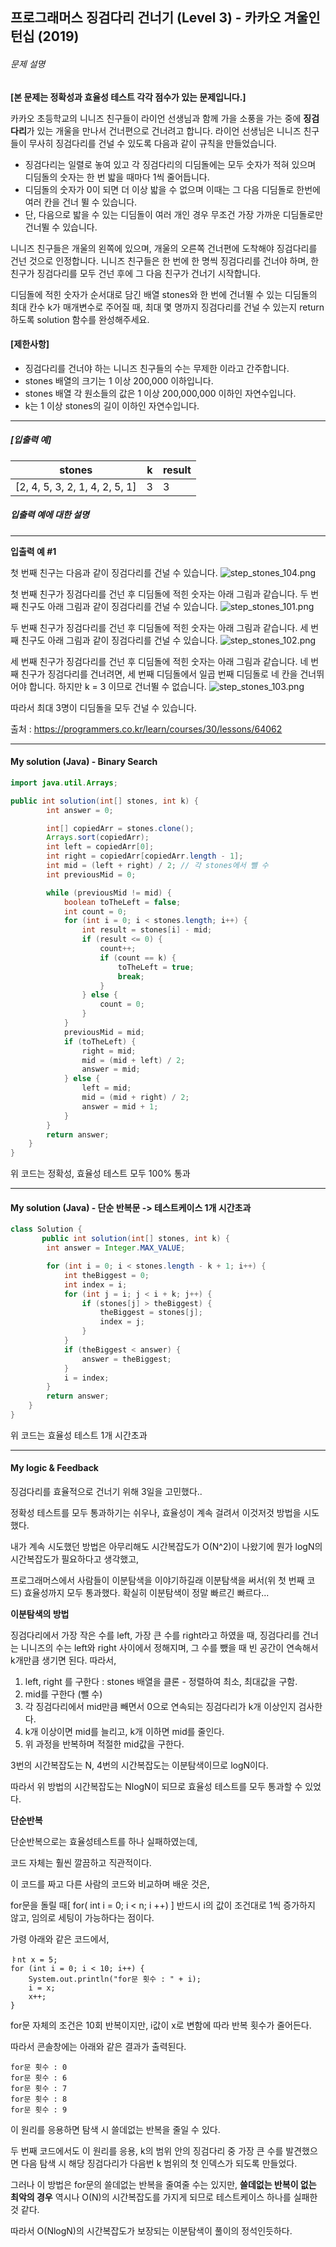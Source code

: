 

## 프로그래머스 징검다리 건너기 (Level 3) - 카카오 겨울인턴십 (2019)

###### 문제 설명

**[본 문제는 정확성과 효율성 테스트 각각 점수가 있는 문제입니다.]**

카카오 초등학교의 니니즈 친구들이 라이언 선생님과 함께 가을 소풍을 가는 중에 **징검다리**가 있는 개울을 만나서 건너편으로 건너려고 합니다. 라이언 선생님은 니니즈 친구들이 무사히 징검다리를 건널 수 있도록 다음과 같이 규칙을 만들었습니다.

- 징검다리는 일렬로 놓여 있고 각 징검다리의 디딤돌에는 모두 숫자가 적혀 있으며 디딤돌의 숫자는 한 번 밟을 때마다 1씩 줄어듭니다.
- 디딤돌의 숫자가 0이 되면 더 이상 밟을 수 없으며 이때는 그 다음 디딤돌로 한번에 여러 칸을 건너 뛸 수 있습니다.
- 단, 다음으로 밟을 수 있는 디딤돌이 여러 개인 경우 무조건 가장 가까운 디딤돌로만 건너뛸 수 있습니다.

니니즈 친구들은 개울의 왼쪽에 있으며, 개울의 오른쪽 건너편에 도착해야 징검다리를 건넌 것으로 인정합니다.
니니즈 친구들은 한 번에 한 명씩 징검다리를 건너야 하며, 한 친구가 징검다리를 모두 건넌 후에 그 다음 친구가 건너기 시작합니다.

디딤돌에 적힌 숫자가 순서대로 담긴 배열 stones와 한 번에 건너뛸 수 있는 디딤돌의 최대 칸수 k가 매개변수로 주어질 때, 최대 몇 명까지 징검다리를 건널 수 있는지 return 하도록 solution 함수를 완성해주세요.

#### **[제한사항]**

- 징검다리를 건너야 하는 니니즈 친구들의 수는 무제한 이라고 간주합니다.
- stones 배열의 크기는 1 이상 200,000 이하입니다.
- stones 배열 각 원소들의 값은 1 이상 200,000,000 이하인 자연수입니다.
- k는 1 이상 stones의 길이 이하인 자연수입니다.

------

##### **[입출력 예]**

| stones                         | k    | result |
| ------------------------------ | ---- | ------ |
| [2, 4, 5, 3, 2, 1, 4, 2, 5, 1] | 3    | 3      |

##### **입출력 예에 대한 설명**

------

**입출력 예 #1**

첫 번째 친구는 다음과 같이 징검다리를 건널 수 있습니다.
![step_stones_104.png](https://grepp-programmers.s3.ap-northeast-2.amazonaws.com/files/production/4560e242-cf83-4e77-a14c-174f3831499d/step_stones_104.png)

첫 번째 친구가 징검다리를 건넌 후 디딤돌에 적힌 숫자는 아래 그림과 같습니다.
두 번째 친구도 아래 그림과 같이 징검다리를 건널 수 있습니다.
![step_stones_101.png](https://grepp-programmers.s3.ap-northeast-2.amazonaws.com/files/production/d64f29ac-3e35-4fd3-91fa-4d70e3b6c80a/step_stones_101.png)

두 번째 친구가 징검다리를 건넌 후 디딤돌에 적힌 숫자는 아래 그림과 같습니다.
세 번째 친구도 아래 그림과 같이 징검다리를 건널 수 있습니다.
![step_stones_102.png](https://grepp-programmers.s3.ap-northeast-2.amazonaws.com/files/production/369bc8a1-7017-4135-a499-505247ab9cfc/step_stones_102.png)

세 번째 친구가 징검다리를 건넌 후 디딤돌에 적힌 숫자는 아래 그림과 같습니다.
네 번째 친구가 징검다리를 건너려면, 세 번째 디딤돌에서 일곱 번째 디딤돌로 네 칸을 건너뛰어야 합니다. 하지만 k = 3 이므로 건너뛸 수 없습니다.
![step_stones_103.png](https://grepp-programmers.s3.ap-northeast-2.amazonaws.com/files/production/e44e0a83-e637-48ad-858c-4c135c3b078f/step_stones_103.png)

따라서 최대 3명이 디딤돌을 모두 건널 수 있습니다.



출처 : https://programmers.co.kr/learn/courses/30/lessons/64062



---

#### My solution (Java) - Binary Search

```java
import java.util.Arrays;

public int solution(int[] stones, int k) {
        int answer = 0;

        int[] copiedArr = stones.clone();
        Arrays.sort(copiedArr);
        int left = copiedArr[0];
        int right = copiedArr[copiedArr.length - 1];
        int mid = (left + right) / 2; // 각 stones에서 뺄 수
        int previousMid = 0;

        while (previousMid != mid) {
            boolean toTheLeft = false;
            int count = 0;
            for (int i = 0; i < stones.length; i++) {
                int result = stones[i] - mid;
                if (result <= 0) {
                    count++;
                    if (count == k) {
                        toTheLeft = true;
                        break;
                    }
                } else {
                    count = 0;
                }
            }
            previousMid = mid;
            if (toTheLeft) {
                right = mid;
                mid = (mid + left) / 2;
                answer = mid;
            } else {
                left = mid;
                mid = (mid + right) / 2;
                answer = mid + 1;
            }
        }
        return answer;
    }
}
```

위 코드는 정확성, 효율성 테스트 모두 100% 통과



---

#### My solution (Java) - 단순 반복문 -> 테스트케이스 1개 시간초과

```Java
class Solution {
       public int solution(int[] stones, int k) {
        int answer = Integer.MAX_VALUE;

        for (int i = 0; i < stones.length - k + 1; i++) {
            int theBiggest = 0;
            int index = i;
            for (int j = i; j < i + k; j++) {
                if (stones[j] > theBiggest) {
                    theBiggest = stones[j];
                    index = j;
                }
            }
            if (theBiggest < answer) {
                answer = theBiggest;
            }
            i = index;
        }
        return answer;
    }
}
```

위 코드는 효율성 테스트 1개 시간초과



---

#### My logic & Feedback

징검다리를 효율적으로 건너기 위해 3일을 고민했다..

정확성 테스트를 모두 통과하기는 쉬우나, 효율성이 계속 걸려서 이것저것 방법을 시도했다.

내가 계속 시도했던 방법은 아무리해도 시간복잡도가 O(N^2)이 나왔기에 뭔가 logN의 시간복잡도가 필요하다고 생각했고,

프로그래머스에서 사람들이 이분탐색을 이야기하길래 이분탐색을 써서(위 첫 번째 코드) 효율성까지 모두 통과했다. 확실히 이분탐색이 정말 빠르긴 빠르다...



**이분탐색의 방법**

징검다리에서 가장 작은 수를 left, 가장 큰 수를 right라고 하였을 때, 징검다리를 건너는 니니즈의 수는 left와 right 사이에서 정해지며, 그 수를 뺐을 때 빈 공간이 연속해서 k개만큼 생기면 된다. 따라서,

1. left, right 를 구한다 : stones 배열을 클론 - 정렬하여 최소, 최대값을 구함.
2. mid를 구한다 (뺄 수)
3. 각 징검다리에서 mid만큼 빼면서 0으로 연속되는 징검다리가 k개 이상인지 검사한다.
4. k개 이상이면 mid를 늘리고, k개 이하면 mid를 줄인다.
5. 위 과정을 반복하며 적절한 mid값을 구한다.

3번의 시간복잡도는 N, 4번의 시간복잡도는 이분탐색이므로 logN이다. 

따라서 위 방법의 시간복잡도는 NlogN이 되므로 효율성 테스트를 모두 통과할 수 있었다.



**단순반복**

단순반복으로는 효율성테스트를 하나 실패하였는데,

코드 자체는 훨씬 깔끔하고 직관적이다.

이 코드를 짜고 다른 사람의 코드와 비교하며 배운 것은,

for문을 돌릴 때[ for( int i = 0; i < n; i ++) ] 반드시 i의 값이 조건대로 1씩 증가하지 않고, 임의로 세팅이 가능하다는 점이다.

가령 아래와 같은 코드에서,

```
ㅑnt x = 5;
for (int i = 0; i < 10; i++) {
	System.out.println("for문 횟수 : " + i);
	i = x;
	x++;
}
```

for문 자체의 조건은 10회 반복이지만, i값이 x로 변함에 따라 반복 횟수가 줄어든다.

따라서 콘솔창에는 아래와 같은 결과가 출력된다.

```
for문 횟수 : 0
for문 횟수 : 6
for문 횟수 : 7
for문 횟수 : 8
for문 횟수 : 9
```

이 원리를 응용하면 탐색 시 쓸데없는 반복을 줄일 수 있다.

두 번째 코드에서도 이 원리를 응용, k의 범위 안의 징검다리 중 가장 큰 수를 발견했으면 다음 탐색 시 해당 징검다리가 다음번 k 범위의 첫 인덱스가 되도록 만들었다.

그러나 이 방법은 for문의 쓸데없는 반복을 줄여줄 수는 있지만, **쓸데없는 반복이 없는 최악의 경우** 역시나 O(N)의 시간복잡도를 가지게 되므로 테스트케이스 하나를 실패한 것 같다.

따라서 O(NlogN)의 시간복잡도가 보장되는 이분탐색이 풀이의 정석인듯하다.



